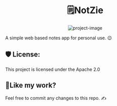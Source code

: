 <h1 align="center" id="title">🗒️NotZie</h1>

<p align="center"><img src="" alt="project-image"></p>

<p id="description">A simple web based notes app for personal use. 😉</p>

<h2>🛡️ License:</h2>

This project is licensed under the Apache 2.0

<h2>💖Like my work?</h2>

Feel free to commit any changes to this repo. ✍️
